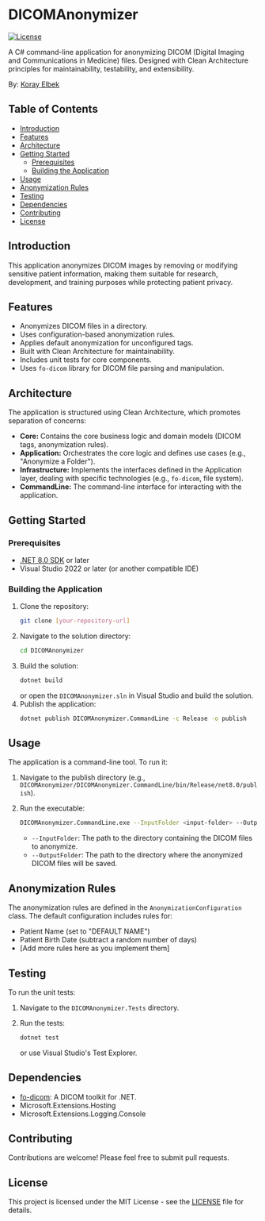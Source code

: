 # DICOMAnonymizer

[![License](https://img.shields.io/badge/License-MIT-blue.svg)](LICENSE) <!-- Optional: Add a license badge -->

A C# command-line application for anonymizing DICOM (Digital Imaging and Communications in Medicine) files. Designed with Clean Architecture principles for maintainability, testability, and extensibility.

By: 
[Koray Elbek](https://www.linkedin.com/in/korayelbek/)

## Table of Contents

-   [Introduction](#introduction)
-   [Features](#features)
-   [Architecture](#architecture)
-   [Getting Started](#getting-started)
    -   [Prerequisites](#prerequisites)
    -   [Building the Application](#building-the-application)
-   [Usage](#usage)
-   [Anonymization Rules](#anonymization-rules)
-   [Testing](#testing)
-   [Dependencies](#dependencies)
-   [Contributing](#contributing)
-   [License](#license)

## Introduction

This application anonymizes DICOM images by removing or modifying sensitive patient information, making them suitable for research, development, and training purposes while protecting patient privacy.

## Features

-   Anonymizes DICOM files in a directory.
-   Uses configuration-based anonymization rules.
-   Applies default anonymization for unconfigured tags.
-   Built with Clean Architecture for maintainability.
-   Includes unit tests for core components.
-   Uses `fo-dicom` library for DICOM file parsing and manipulation.

## Architecture

The application is structured using Clean Architecture, which promotes separation of concerns:

-   **Core:** Contains the core business logic and domain models (DICOM tags, anonymization rules).
-   **Application:** Orchestrates the core logic and defines use cases (e.g., "Anonymize a Folder").
-   **Infrastructure:** Implements the interfaces defined in the Application layer, dealing with specific technologies (e.g., `fo-dicom`, file system).
-   **CommandLine:** The command-line interface for interacting with the application.

## Getting Started

### Prerequisites

-   [.NET 8.0 SDK](https://dotnet.microsoft.com/en-us/download) or later
-   Visual Studio 2022 or later (or another compatible IDE)

### Building the Application

1.  Clone the repository:
    ```bash
    git clone [your-repository-url]
    ```
2.  Navigate to the solution directory:
    ```bash
    cd DICOMAnonymizer
    ```
3.  Build the solution:
    ```bash
    dotnet build
    ```
    or open the `DICOMAnonymizer.sln` in Visual Studio and build the solution.
4.  Publish the application:
    ```bash
    dotnet publish DICOMAnonymizer.CommandLine -c Release -o publish
    ```

## Usage

The application is a command-line tool. To run it:

1.  Navigate to the publish directory (e.g., `DICOMAnonymizer/DICOMAnonymizer.CommandLine/bin/Release/net8.0/publish`).
2.  Run the executable:

    ```bash
    DICOMAnonymizer.CommandLine.exe --InputFolder <input-folder> --OutputFolder <output-folder>
    ```

    *   `--InputFolder`: The path to the directory containing the DICOM files to anonymize.
    *   `--OutputFolder`: The path to the directory where the anonymized DICOM files will be saved.

## Anonymization Rules

The anonymization rules are defined in the `AnonymizationConfiguration` class. The default configuration includes rules for:

-   Patient Name (set to "DEFAULT NAME")
-   Patient Birth Date (subtract a random number of days)
-   [Add more rules here as you implement them]

## Testing

To run the unit tests:

1.  Navigate to the `DICOMAnonymizer.Tests` directory.
2.  Run the tests:

    ```bash
    dotnet test
    ```

    or use Visual Studio's Test Explorer.

## Dependencies

-   [fo-dicom](https://github.com/fo-dicom/fo-dicom): A DICOM toolkit for .NET.
-   Microsoft.Extensions.Hosting
-   Microsoft.Extensions.Logging.Console

## Contributing

Contributions are welcome! Please feel free to submit pull requests.

## License

This project is licensed under the MIT License - see the [LICENSE](LICENSE) file for details.
